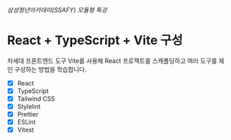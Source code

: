 ###### 삼성청년아카데미(SSAFY) 모듈형 특강

# React + TypeScript + Vite 구성

차세대 프론트엔드 도구 Vite를 사용해 React 프로젝트를 스캐폴딩하고 여러 도구를 체인 구성하는 방법을 학습합니다.

- [x] React
- [x] TypeScript
- [x] Tailwind CSS
- [x] Stylelint
- [x] Prettier
- [x] ESLint
- [x] Vitest
